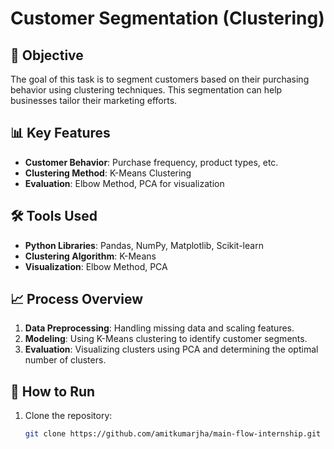 # Customer Segmentation (Clustering)

## 🎯 Objective
The goal of this task is to segment customers based on their purchasing behavior using clustering techniques. This segmentation can help businesses tailor their marketing efforts.

## 📊 Key Features
- **Customer Behavior**: Purchase frequency, product types, etc.
- **Clustering Method**: K-Means Clustering
- **Evaluation**: Elbow Method, PCA for visualization

## 🛠️ Tools Used
- **Python Libraries**: Pandas, NumPy, Matplotlib, Scikit-learn
- **Clustering Algorithm**: K-Means
- **Visualization**: Elbow Method, PCA

## 📈 Process Overview
1. **Data Preprocessing**: Handling missing data and scaling features.
2. **Modeling**: Using K-Means clustering to identify customer segments.
3. **Evaluation**: Visualizing clusters using PCA and determining the optimal number of clusters.

## 🚀 How to Run
1. Clone the repository:
   ```bash
   git clone https://github.com/amitkumarjha/main-flow-internship.git
